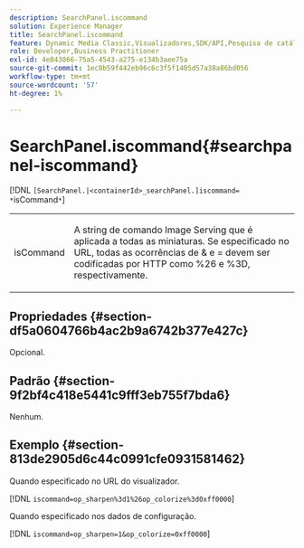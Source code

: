 ```yaml
---
description: SearchPanel.iscommand
solution: Experience Manager
title: SearchPanel.iscommand
feature: Dynamic Media Classic,Visualizadores,SDK/API,Pesquisa de catálogo eletrônico
role: Developer,Business Practitioner
exl-id: 4e843866-75a5-4543-a275-e134b3aee75a
source-git-commit: 1ec8b59f442eb96c6c3f5f1405d57a38a86bd056
workflow-type: tm+mt
source-wordcount: '57'
ht-degree: 1%

---
```


# SearchPanel.iscommand{#searchpanel-iscommand}

[!DNL `[SearchPanel.|<containerId>_searchPanel.]iscommand= *`isCommand`*`]

<table id="table_9E7BB12BF371419F88DD4D24EF04632C"> 
 <tbody> 
  <tr> 
   <td colname="col1"> <p> <span class="codeph"><span class="varname"> isCommand</span></span> </p> </td> 
   <td colname="col2"> <p> A string de comando Image Serving que é aplicada a todas as miniaturas. Se especificado no URL, todas as ocorrências de <span class="codeph"> &amp;</span> e <span class="codeph"> =</span> devem ser codificadas por HTTP como <span class="codeph"> %26</span> e <span class="codeph"> %3D</span>, respectivamente. </p> </td> 
  </tr> 
 </tbody> 
</table>

## Propriedades {#section-df5a0604766b4ac2b9a6742b377e427c}

Opcional.

## Padrão {#section-9f2bf4c418e5441c9fff3eb755f7bda6}

Nenhum.

## Exemplo {#section-813de2905d6c44c0991cfe0931581462}

Quando especificado no URL do visualizador.

[!DNL `iscommand=op_sharpen%3d1%26op_colorize%3d0xff0000`]

Quando especificado nos dados de configuração.

[!DNL `iscommand=op_sharpen=1&op_colorize=0xff0000`]

